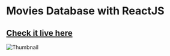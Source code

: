 # Movies Database with ReactJS

## [Check it live here](https://moviesdatabase-react.netlify.app//)

![Thumbnail](thumbnail.png)
